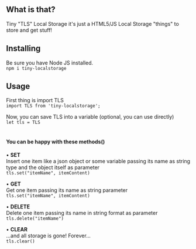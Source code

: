 ## What is that?
Tiny "TLS" Local Storage it's just a HTML5/JS Local Storage "things" to store and get stuff!<br/>

## Installing
Be sure you have Node JS installed.<br/>
`npm i tiny-localstorage`<br/>

## Usage
First thing is import TLS<br/>
`import TLS from 'tiny-localstorage';`<br/>

Now, you can save TLS into a variable (optional, you can use directly)<br/>
`let tls = TLS`<br/><br/>

####  You can be happy with these methods()

• **SET**<br/>
Insert one item like a json object or some variable passing its name as string type and the object itself as parameter<br/>
`tls.set("itemName", itemContent)`
<br/>

• **GET**<br/>
Get one item passing its name as string parameter<br/>
`tls.set("itemName", itemContent)`
<br/>

• **DELETE**<br/>
Delete one item passing its name in string format as parameter<br/>
`tls.delete("itemName")`<br/>

• **CLEAR**<br/>
...and all storage is gone! Forever...<br/>
`tls.clear()`<br/><br/>


